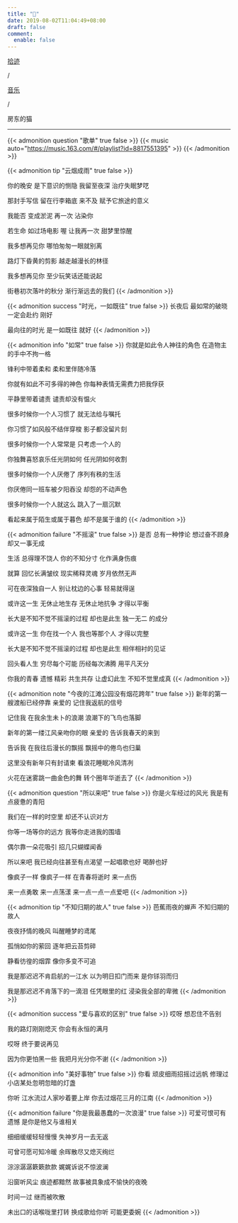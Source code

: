 ```yaml
---
title: "🎹"
date: 2019-08-02T11:04:49+08:00
draft: false
comment:
  enable: false
---
```


<div class="nav-tab">
  <a href="../../../cages"><p class="not">拾迹</p></a><p class="not">/</p>
  <a href="../../../cage/music"><p class="not">音乐</p></a>
  <p class="now">/</p><p class="now">房东的猫</p>
</div>

---

{{< admonition question "歌单" true false >}}
{{< music auto="https://music.163.com/#/playlist?id=8817551395" >}}
{{< /admonition >}}

{{< admonition tip "云烟成雨" true false >}}

你的晚安 是下意识的恻隐 我留至夜深 治疗失眠梦呓

那封手写信 留在行李箱底 来不及 赋予它旅途的意义

我能否 变成淤泥 再一次 沾染你

若生命 如过场电影 喔 让我再一次 甜梦里惊醒

我多想再见你 哪怕匆匆一眼就别离

路灯下昏黄的剪影 越走越漫长的林径

我多想再见你 至少玩笑话还能说起

街巷初次落叶的秋分 渐行渐远去的我们
{{< /admonition >}}

{{< admonition success "时光，一如既往" true false >}}
长夜后 最如常的破晓 一定会赴约 刚好

最向往的时光 是一如既往 就好
{{< /admonition >}}

{{< admonition info "如常" true false >}}
你就是如此令人神往的角色 在造物主的手中不拘一格

锋利中带着柔和 柔和里伴随冷落

你就有如此不可多得的神色 你每种表情无需费力把我俘获

平静里带着谴责 谴责却没有愠火

很多时候你一个人习惯了 就无法给与嘱托

你习惯了如风般不结伴穿梭 影子都没留片刻

很多时候你一个人常常是 只考虑一个人的

你独舞喜怒哀乐任光阴如何 任光阴如何收割

很多时候你一个人厌倦了 序列有秩的生活

你厌倦同一班车被夕阳吞没 却怨的不动声色

很多时候你一个人就这么 跳入了一扇沉默

看起来属于陌生或属于暮色 却不是属于谁的
{{< /admonition >}}

{{< admonition failure "不摇滚" true false >}}
是否 总有一种悖论 想过奋不顾身 却又一事无成

生活 总得理不饶人 你的不知分寸 化作满身伤痕

就算 回忆长满皱纹 现实稀释灵魂 岁月依然无声

可在夜深独自一人 别让枕边的心事 轻易就得逞

或许这一生 无休止地生存 无休止地抗争 才得以平衡

长大是不知不觉不摇滚的过程 却也是此生 独一无二 的成分

或许这一生 你在找一个人 我也等那个人 才得以完整

长大是不知不觉不摇滚的过程 却也是此生 相伴相衬的见证

回头看人生 穷尽每个可能 历经每次沸腾 用平凡天分

你我的青春 遗憾 精彩 共生共存 让虚幻此生 不知不觉里成真
{{< /admonition >}}

{{< admonition note "今夜的江滩公园没有烟花跨年" true false >}}
新年的第一艘渡船已经停靠 亲爱的 记住我返航的信号

记住我 在我余生未卜的浪潮 浪潮下的飞鸟也落脚

新年的第一缕江风亲吻你的眼 亲爱的 告诉我春天的来到

告诉我 在我往后漫长的飘摇 飘摇中的倦鸟也归巢

这里没有新年只有封请柬 看浪花睡眠冷风清冽

火花在迷雾跳一曲金色的舞 转个圈年华逝去了
{{< /admonition >}}

{{< admonition question "所以来吧" true false >}}
你是火车经过的风光 我是有点疲惫的青阳

我们在一样的时空里 却还不认识对方

你等一场等你的远方 我等你走进我的围墙

偶尔靠一朵花吸引 招几只蝴蝶闻香

所以来吧 我已经向往甚至有点渴望 一起唱歌也好 喝醉也好

像疯子一样 像疯子一样 在青春将逝时 来一点伤

来一点勇敢 来一点荡漾 来一点一点一点爱吧
{{< /admonition >}}

{{< admonition tip "不知归期的故人" true false >}}
芭蕉雨夜的蝉声 不知归期的故人

夜夜抒情的晚风 叫醒睡梦的鸢尾

孤悄如你的萦回 逐年把云苔剪碎

静看彷徨的烟霏 像你多变不可追

我是那迟迟不肯启航的一江水 以为明日扣门而来 是你铩羽而归

我是那迟迟不肯落下的一滴泪 任凭眼里的红 浸染我全部的卑微
{{< /admonition >}}

{{< admonition success "爱与喜欢的区别" true false >}}
哎呀 想忍住不告别

我的路灯刚刚熄灭 你会有永恒的满月

哎呀 终于要说再见

因为你更怕黑一些 我把月光分你不谢
{{< /admonition >}}

{{< admonition info "美好事物" true false >}}
你看 顽皮细雨招摇过远帆 修理过小店某处忽明忽暗的灯盏

你听 江水流过人家吵着要上岸 你去过烟花三月的江南
{{< /admonition >}}

{{< admonition failure "你是我最愚蠢的一次浪漫" true false >}}
可爱可恨可有遗憾 是你是他又与谁相关

细细缓缓轻轻慢慢 失神岁月一去无返

可曾可愿可知冷暖 余晖散尽又熄灭绚烂

淙淙潺潺簌簌款款 娓娓诉说不惊波澜

沿窗听风尘 痕迹都黯然 故事被具象成不愉快的夜晚

时间一过 继而被吹散

未出口的话喉咙里打转 换成歌给你听 可能更委婉
{{< /admonition >}}


